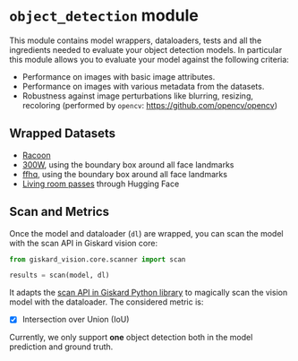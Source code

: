 # `object_detection` module

This module contains model wrappers, dataloaders, tests and all the ingredients needed to evaluate your object detection models.
In particular this module allows you to evaluate your model against the following criteria:

- Performance on images with basic image attributes.
- Performance on images with various metadata from the datasets.
- Robustness against image perturbations like blurring, resizing, recoloring (performed by `opencv`: https://github.com/opencv/opencv)

## Wrapped Datasets

- [Racoon](https://www.kaggle.com/datasets/debasisdotcom/racoon-detection/data)
- [300W](https://ibug.doc.ic.ac.uk/resources/300-W/), using the boundary box around all face landmarks
- [ffhq](https://github.com/DCGM/ffhq-features-dataset), using the boundary box around all face landmarks
- [Living room passes](https://huggingface.co/datasets/Nfiniteai/living-room-passes) through Hugging Face

## Scan and Metrics

Once the model and dataloader (`dl`) are wrapped, you can scan the model with the scan API in Giskard vision core:

```python
from giskard_vision.core.scanner import scan

results = scan(model, dl)
```

It adapts the [scan API in Giskard Python library](https://github.com/Giskard-AI/giskard#2--scan-your-model-for-issues) to magically scan the vision model with the dataloader. The considered metric is:

- [x] Intersection over Union (IoU)

Currently, we only support **one** object detection both in the model prediction and ground truth. 
